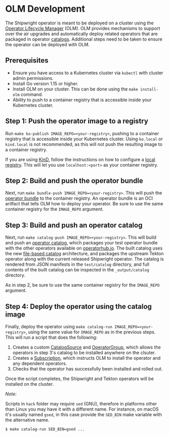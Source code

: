# OLM Development

The Shipwright operator is meant to be deployed on a cluster using the
[Operator Lifecycle Manager](https://olm.operatorframework.io/) (OLM).
OLM provides mechanisms to support over the air upgrades and automatically deploy related operators
that are packaged in operator [catalogs](https://olm.operatorframework.io/).
Additional steps need to be taken to ensure the operator can be deployed with OLM.

## Prerequisites

* Ensure you have access to a Kubernetes cluster via `kubectl` with cluster admin permissions.
* Install Go version 1.15 or higher.
* Install OLM on your cluster. This can be done using the `make install-olm` command.
* Ability to push to a container registry that is accessible inside your Kubernetes cluster.

## Step 1: Push the operator image to a registry

Run `make ko-publish IMAGE_REPO=<your-registry>`, pushing to a container registry that is accessible inside your Kubernetes cluster.
Using `ko.local` or `kind.local` is not recommended, as this will not push the resulting image to a container registry.

If you are using [KinD](https://kind.sigs.k8s.io/), follow the instructions on how to configure a
[local registry](https://kind.sigs.k8s.io/docs/user/local-registry/).
This will let you use `localhost:<port>` as your container registry.

## Step 2: Build and push the operator bundle

Next, run `make bundle-push IMAGE_REPO=<your-registry>`.
This will push the [operator bundle](https://olm.operatorframework.io/docs/tasks/creating-operator-bundle/)
to the container registry.
An operator bundle is an OCI aritfact that tells OLM how to deploy your operator.
Be sure to use the same container registry for the `IMAGE_REPO` argument.

## Step 3: Build and push an operator catalog

Next, run `make catalog-push IMAGE_REPO=<your-registry>`.
This will build and push an [operator catalog](https://olm.operatorframework.io/docs/tasks/creating-a-catalog/),
which packages your test operator bundle with the other operators available on [operatorhub.io](https://operatorhub.io).
The built catalog uses the new [file-based catalog](https://olm.operatorframework.io/docs/reference/file-based-catalogs/)
architecture, and packages the upstream Tekton operator along with the current released Shipwright
operator.
The catalog is rendered from JSON manifests in the `test/catalog` directory, and full contents of
the built catalog can be inspected in the `_output/catalog` directory.

As in step 2, be sure to use the same container registry for the `IMAGE_REPO` argument.

## Step 4: Deploy the operator using the catalog image

Finally, deploy the operator using `make catalog-run IMAGE_REPO=<your-registry>`, using the same
value for `IMAGE_REPO` as in the previous steps.
This will run a script that does the following:

1. Creates a custom [CatalogSource](https://olm.operatorframework.io/docs/tasks/make-catalog-available-on-cluster/)
   and [OperatorGroup](https://olm.operatorframework.io/docs/advanced-tasks/operator-scoping-with-operatorgroups/),
   which allows the operators in step 3's catalog to be installed anywhere on the clsuter.
2. Creates a [Subscription](https://olm.operatorframework.io/docs/tasks/install-operator-with-olm/),
   which instructs OLM to install the operator and any dependent operators.
3. Checks that the operator has successfully been installed and rolled out.

Once the script completes, the Shipwright and Tekton operators will be installed on the cluster.

_Note:_

Scripts in `hack` folder may require `sed` (GNU), therefore in platforms other than Linux you may have it with a different name. For instance, on macOS it's usually named `gsed`, in this case provide the `SED_BIN` make variable with the alternative name.

```bash
$ make catalog-run SED_BIN=gsed ...
```
